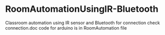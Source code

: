 # RoomAutomationUsingIR-Bluetooth
Classroom automation using IR sensor and Bluetooth
for connection check connection.doc
code for arduino is in RoomAutomation file
